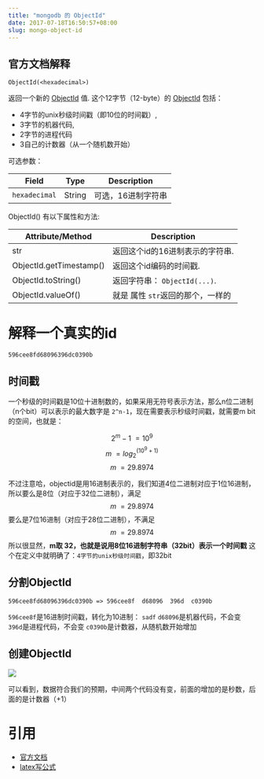 ```yaml
---
title: "mongodb 的 ObjectId"
date: 2017-07-18T16:50:57+08:00
slug: mongo-object-id
---
```


## 官方文档解释
	ObjectId(<hexadecimal>)

返回一个新的 [ObjectId][1] 值. 这个12字节（12-byte）的 [ObjectId][1] 包括：

- 4字节的unix秒级时间戳（即10位的时间戳）,
- 3字节的机器代码,
- 2字节的进程代码
- 3自己的计数器（从一个随机数开始）

可选参数：

| Field         | Type   | Description |
| ------------- | ------ | ----------- |
| `hexadecimal` | String | 可选，16进制字符串  |

ObjectId() 有以下属性和方法:

| Attribute/Method        | Description             |
| ----------------------- | ----------------------- |
| str                   | 返回这个id的16进制表示的字符串.      |
| ObjectId.getTimestamp() | 返回这个id编码的时间戳.           |
| ObjectId.toString()     | 返回字符串： `ObjectId(...)`. |
| ObjectId.valueOf()      | 就是 属性 `str`返回的那个，一样的    |

# 解释一个真实的id
	596cee8fd68096396dc0390b
## 时间戳

一个秒级的时间戳是10位十进制数的，如果采用无符号表示方法，那么n位二进制（n个bit）可以表示的最大数字是 `2^n-1`，现在需要表示秒级时间戳，就需要m bit的空间，也就是：

$$2^m - 1 \>= 10^9$$
$$m \>= log_{2}^(10^9 + 1)$$
$$m \>= 29.8974$$

不过注意哈，objectid是用16进制表示的，我们知道4位二进制对应于1位16进制，所以要么是8位（对应于32位二进制），满足
$$m \>= 29.8974$$
要么是7位16进制（对应于28位二进制），不满足
$$m \>= 29.8974$$
所以很显然，**m取 32，也就是说用8位16进制字符串（32bit）表示一个时间戳**
这个在定义中就明确了：`4字节的unix秒级时间戳`，即32bit

## 分割ObjectId
	596cee8fd68096396dc0390b => 596cee8f  d68096  396d  c0390b

`596cee8f`是16进制时间戳，转化为10进制： `sadf`
`d68096`是机器代码，不会变
`396d`是进程代码，不会变
`c0390b`是计数器，从随机数开始增加

## 创建ObjectId
![][image-1]


可以看到，数据符合我们的预期，中间两个代码没有变，前面的增加的是秒数，后面的是计数器（+1）

# 引用
- [官方文档][2]
- [latex写公式][3]

[1]:	https://docs.mongodb.com/manual/reference/bson-types/#objectid
[2]:  https://docs.mongodb.com/manual/reference/method/ObjectId/
[3]:  http://jzqt.github.io/2015/06/30/Markdown%E4%B8%AD%E5%86%99%E6%95%B0%E5%AD%A6%E5%85%AC%E5%BC%8F/

[image-1]:	https://media.chyroc.cn/img/mongodb-object-id.png